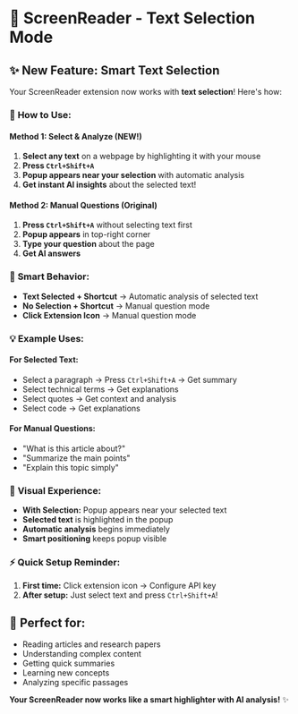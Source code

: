 # 🎯 ScreenReader - Text Selection Mode

## ✨ **New Feature: Smart Text Selection**

Your ScreenReader extension now works with **text selection**! Here's how:

### 📝 **How to Use:**

#### **Method 1: Select & Analyze (NEW!)**
1. **Select any text** on a webpage by highlighting it with your mouse
2. **Press `Ctrl+Shift+A`** 
3. **Popup appears near your selection** with automatic analysis
4. **Get instant AI insights** about the selected text!

#### **Method 2: Manual Questions (Original)**
1. **Press `Ctrl+Shift+A`** without selecting text first
2. **Popup appears** in top-right corner
3. **Type your question** about the page
4. **Get AI answers**

### 🚀 **Smart Behavior:**
- **Text Selected + Shortcut** → Automatic analysis of selected text
- **No Selection + Shortcut** → Manual question mode
- **Click Extension Icon** → Manual question mode

### 💡 **Example Uses:**

#### **For Selected Text:**
- Select a paragraph → Press `Ctrl+Shift+A` → Get summary
- Select technical terms → Get explanations
- Select quotes → Get context and analysis
- Select code → Get explanations

#### **For Manual Questions:**
- "What is this article about?"
- "Summarize the main points"
- "Explain this topic simply"

### 🎨 **Visual Experience:**
- **With Selection:** Popup appears near your selected text
- **Selected text** is highlighted in the popup
- **Automatic analysis** begins immediately
- **Smart positioning** keeps popup visible

### ⚡ **Quick Setup Reminder:**
1. **First time:** Click extension icon → Configure API key
2. **After setup:** Just select text and press `Ctrl+Shift+A`!

## 🎉 **Perfect for:**
- Reading articles and research papers
- Understanding complex content
- Getting quick summaries
- Learning new concepts
- Analyzing specific passages

**Your ScreenReader now works like a smart highlighter with AI analysis!** ✨
